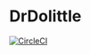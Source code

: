 # DrDolittle
[![CircleCI](https://circleci.com/gh/serghalak/DrDolittle.svg?style=svg)](https://circleci.com/gh/serghalak/DrDolittle)
